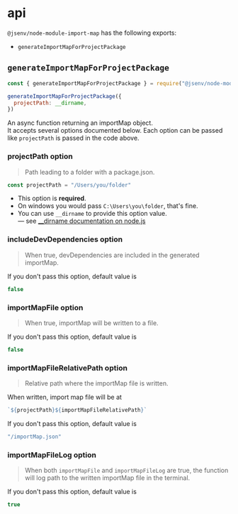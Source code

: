 # api

`@jsenv/node-module-import-map` has the following exports:

- `generateImportMapForProjectPackage`

## `generateImportMapForProjectPackage`

```js
const { generateImportMapForProjectPackage } = require("@jsenv/node-module-import-map")

generateImportMapForProjectPackage({
  projectPath: __dirname,
})
```

An async function returning an importMap object.<br />
It accepts several options documented below. Each option can be passed like `projectPath` is passed in the code above.

### projectPath option

> Path leading to a folder with a package.json.

```js
const projectPath = "/Users/you/folder"
```

- This option is **required**.
- On windows you would pass `C:\Users\you\folder`, that's fine.
- You can use `__dirname` to provide this option value.<br />
  — see [\_\_dirname documentation on node.js](https://nodejs.org/docs/latest/api/modules.html#modules_dirname)

### includeDevDependencies option

> When true, devDependencies are included in the generated importMap.

If you don't pass this option, default value is

```js
false
```

### importMapFile option

> When true, importMap will be written to a file.

If you don't pass this option, default value is

```js
false
```

### importMapFileRelativePath option

> Relative path where the importMap file is written.

When written, import map file will be at

<!-- prettier-ignore -->
```js
`${projectPath}${importMapFileRelativePath}`
```

If you don't pass this option, default value is

```js
"/importMap.json"
```

### importMapFileLog option

> When both `importMapFile` and `importMapFileLog` are true, the function will log path to the written importMap file in the terminal.

If you don't pass this option, default value is

```js
true
```
